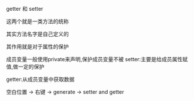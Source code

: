 getter 和 setter

这两个就是一类方法的统称

其实方法名字是自己定义的

其作用就是对于属性的保护


成员变量一般使用private来声明,保护成员变量不被
setter:主要是给成员属性赋值,做一定的保护

getter:从成员变量中获取数据

空白位置 -> 右键 -> generate -> setter and getter